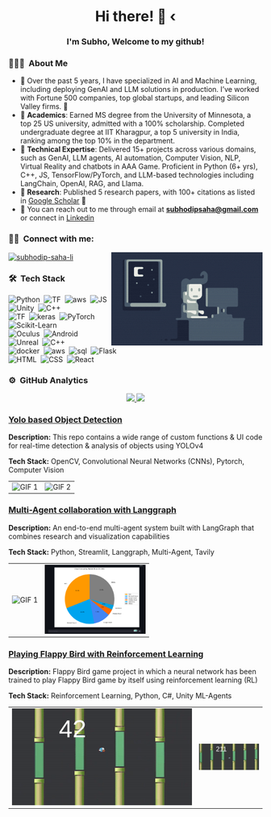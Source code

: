 <!--![Saha Banner](https://github.com/saha0073/saha0073/blob/main/a.jfif)-->

<h1 align="center">Hi there! 👋 ‹</h1>
<h3 align="center">I'm Subho, Welcome to my github! </h3>

<!--<p align="left"> <img src="https://komarev.com/ghpvc/?username=saha0073" alt="saha0073" /> </p>-->
<!-- ## 👋 &nbsp;Hey there! I'm Subho -->

### 👨🏻‍💻 &nbsp;About Me

- 🌟  Over the past 5 years, I have specialized in AI and Machine Learning, including deploying GenAI and LLM solutions in production. I’ve worked with Fortune 500 companies, top global startups, and leading Silicon Valley firms. 🚀
- 🥇 **Academics**: Earned MS degree from the University of Minnesota, a top 25 US university, admitted with a 100% scholarship. Completed undergraduate degree at IIT Kharagpur, a top 5 university in India, ranking among the top 10% in the department.
- 📌 **Technical Expertise**: Delivered 15+ projects across various domains, such as GenAI, LLM agents, AI automation, Computer Vision, NLP, Virtual Reality and chatbots in AAA Game. Proficient in Python (6+ yrs), C++, JS, TensorFlow/PyTorch, and LLM-based technologies including LangChain, OpenAI, RAG, and Llama.
- 🌱 **Research**: Published 5 research papers, with 100+ citations as listed in [Google Scholar](https://scholar.google.com/citations?user=IXwrEsYAAAAJ&hl=en) 🏅
- 📧 You can reach out to me through email at **subhodipsaha@gmail.com** or connect in [Linkedin](https://www.linkedin.com/in/subhodip-saha-li/)


### 🤝🏻 &nbsp;Connect with me: 
<a href="https://www.linkedin.com/in/subhodip-saha-li/" target="blank">
  <img align="center" src="https://upload.wikimedia.org/wikipedia/commons/0/01/LinkedIn_Logo.svg" alt="subhodip-saha-li" height="30" width="100" />
</a>

<img alt="Night Coding" src="https://github.com/saha0073/saha0073/blob/main/Night-Coding.gif" align="right"/>

### 🛠 &nbsp;Tech Stack

![Python](https://img.shields.io/badge/-Python-3776AB?style=flat&logo=python&logoColor=white)&nbsp;
![TF](https://aleen42.github.io/badges/src/tensorflow.svg)&nbsp;
![aws](https://img.shields.io/badge/AWS%20-232F3E.svg?&style=flat&logo=amazon-aws&logoColor=white)&nbsp;
![JS](https://badges.aleen42.com/src/javascript.svg)&nbsp;
![Unity](https://img.shields.io/badge/-Unity-05122A?&style=flat&logo=unity&logoColor=white)&nbsp;
![C++](https://img.shields.io/badge/C++%20-00599C?&style=flat&logo=cplusplus&logoColor=white)&nbsp;\
![TF](https://aleen42.github.io/badges/src/tensorflow.svg)&nbsp;
![keras](https://img.shields.io/badge/Keras-D00000.svg?&style=flat&logo=Keras&logoColor=white)&nbsp;
![PyTorch](https://img.shields.io/badge/PyTorch-EE4C2C.svg?&style=flat&logo=pytorch&logoColor=white)&nbsp;
![Scikit-Learn](https://img.shields.io/badge/ScikitLearn-F7931E.svg?&style=flat&logo=scikitlearn&logoColor=white)&nbsp;\
![Oculus](https://img.shields.io/badge/Oculus-black?&style=flat&logo=oculus&logoColor=#1C1E20)&nbsp;
![Android](https://img.shields.io/badge/Android-3DDC84?&style=flat&logo=android&logoColor=white)&nbsp;
![Unreal](https://img.shields.io/badge/Unreal-0E1128?&style=flat&logo=unrealengine&logoColor=white)&nbsp;
![C++](https://img.shields.io/badge/C++%20-00599C?&style=flat&logo=cplusplus&logoColor=white)&nbsp;\
![docker](https://aleen42.github.io/badges/src/docker.svg)&nbsp;
![aws](https://img.shields.io/badge/AWS%20-232F3E.svg?&style=flat&logo=amazon-aws&logoColor=white)&nbsp;
![sql](https://img.shields.io/badge/postgres-%23316192.svg?&style=flat&logo=postgresql&logoColor=white)&nbsp;
![Flask](https://img.shields.io/badge/-Flask-000000?style=flat&logo=flask&logoColor=white)&nbsp;\
![HTML](https://img.shields.io/badge/-HTML-E34F26?style=flat&logo=HTML5&logoColor=white)&nbsp;
![CSS](https://img.shields.io/badge/-CSS-1572B6?style=flat&logo=CSS3&logoColor=white)&nbsp;
![React](https://img.shields.io/badge/React-61DAFB?style=flat&logo=react&logoColor=white)&nbsp;

### ⚙️ &nbsp;GitHub Analytics

<p align="center">
<a href="https://github.com/saha0073">
  <img height="180em" src="https://github-readme-stats-eight-theta.vercel.app/api?username=saha0073&show_icons=true&theme=algolia&include_all_commits=true&count_private=true"/>
  <img height="180em" src="https://github-readme-stats-eight-theta.vercel.app/api/top-langs/?username=saha0073&layout=compact&langs_count=8&theme=algolia"/>
</a>
</p>

### [Yolo based Object Detection](https://github.com/saha0073/Yolov4-Object-Detection-and-UI-Code-for-Deployment)
**Description:** This repo contains a wide range of custom functions & UI code for real-time detection & analysis of objects using YOLOv4

**Tech Stack:** OpenCV, Convolutional Neural Networks (CNNs), Pytorch, Computer Vision
<table>
  <tr>
    <td><img src="https://github.com/saha0073/Yolov4-Object-Detection-and-UI-Code-for-Deployment/blob/main/saved_detections/pizza_radmaker1.gif" alt="GIF 1" width="600"/></td>
    <td><img src="https://github.com/saha0073/Yolov4-Object-Detection-and-UI-Code-for-Deployment/blob/main/saved_detections/ui.png" alt="GIF 2" width="200"/></td>
  </tr>
</table>
<be>

### [Multi-Agent collaboration with Langgraph](https://github.com/saha0073/Multi-Agent-Collaboration-Langgraph)
**Description:**  An end-to-end multi-agent system built with LangGraph that combines research and visualization capabilities

**Tech Stack:** Python, Streamlit, Langgraph, Multi-Agent, Tavily
<table>
  <tr>
    <td><img src="https://github.com/saha0073/Multi-Agent-Collaboration-Langgraph/blob/main/figures/multi-agent-720p-1-with-captions-MadewithClipchamp1-ezgif-optimize.gif" alt="GIF 1" width="600"/></td>
    <td><img src="https://github.com/saha0073/Multi-Agent-Collaboration-Langgraph/blob/main/figures/cloud_computing_market_share.png" alt="GIF 2" width="200"/></td>
  </tr>
</table>
<be>

### [Playing Flappy Bird with Reinforcement Learning](https://github.com/saha0073/Playing-Flappy-Bird-with-Reinforcement-Learning)
**Description:**   Flappy Bird game project in which a neural network has been trained to play Flappy Bird game by itself using reinforcement learning (RL)

**Tech Stack:** Reinforcement Learning, Python, C#, Unity ML-Agents
<table>
  <tr>
    <td><img src="https://github.com/saha0073/Playing-Flappy-Bird-with-Reinforcement-Learning/blob/main/Recordings/ezgif.com-gif-maker.gif" alt="GIF 1" width="600"/></td>
    <td><img src="https://github.com/saha0073/Playing-Flappy-Bird-with-Reinforcement-Learning/blob/main/Capture_211.PNG" alt="GIF 2" width="200"/></td>
  </tr>
</table>



